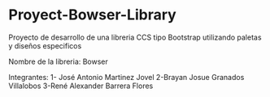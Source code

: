 # Proyect-Bowser-Library
Proyecto de desarrollo de una libreria CCS tipo Bootstrap utilizando paletas y diseños especificos 

Nombre de la libreria: Bowser

Integrantes:
1- José Antonio Martinez Jovel
2-Brayan Josue Granados Villalobos
3-René Alexander Barrera Flores
